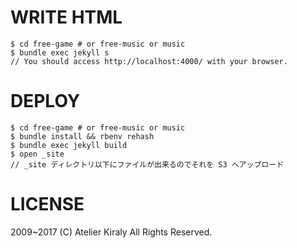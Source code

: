 # WRITE HTML

```
$ cd free-game # or free-music or music
$ bundle exec jekyll s
// You should access http://localhost:4000/ with your browser.
```

# DEPLOY

```
$ cd free-game # or free-music or music
$ bundle install && rbenv rehash
$ bundle exec jekyll build
$ open _site
// _site ディレクトリ以下にファイルが出来るのでそれを S3 へアップロード
```

# LICENSE

2009~2017 (C) Atelier Kiraly All Rights Reserved.
